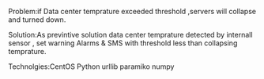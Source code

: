 Problem:if Data center temprature exceeded threshold ,servers will collapse and turned down.

Solution:As previntive solution data center temprature detected by internall sensor , set warning Alarms & SMS with threshold less than collapsing temprature.

Technolgies:CentOS
Python
urllib
paramiko
numpy